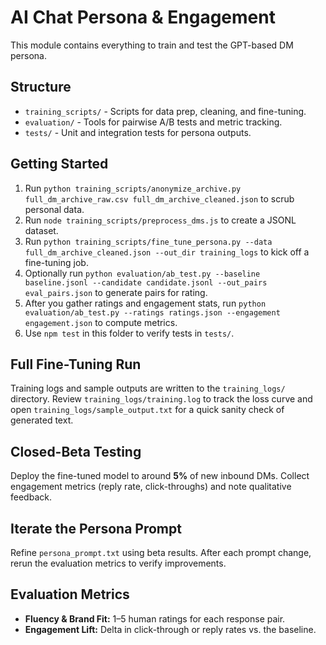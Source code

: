 # AI Chat Persona & Engagement

This module contains everything to train and test the GPT-based DM persona.

## Structure
- `training_scripts/` - Scripts for data prep, cleaning, and fine-tuning.
- `evaluation/` - Tools for pairwise A/B tests and metric tracking.
- `tests/` - Unit and integration tests for persona outputs.

## Getting Started
1. Run `python training_scripts/anonymize_archive.py full_dm_archive_raw.csv full_dm_archive_cleaned.json` to scrub personal data.
2. Run `node training_scripts/preprocess_dms.js` to create a JSONL dataset.
3. Run `python training_scripts/fine_tune_persona.py --data full_dm_archive_cleaned.json --out_dir training_logs` to kick off a fine-tuning job.
4. Optionally run `python evaluation/ab_test.py --baseline baseline.jsonl --candidate candidate.jsonl --out_pairs eval_pairs.json` to generate pairs for rating.
5. After you gather ratings and engagement stats, run `python evaluation/ab_test.py --ratings ratings.json --engagement engagement.json` to compute metrics.
6. Use `npm test` in this folder to verify tests in `tests/`.

## Full Fine-Tuning Run
Training logs and sample outputs are written to the `training_logs/` directory.
Review `training_logs/training.log` to track the loss curve and open
`training_logs/sample_output.txt` for a quick sanity check of generated text.

## Closed-Beta Testing
Deploy the fine-tuned model to around **5%** of new inbound DMs. Collect
engagement metrics (reply rate, click-throughs) and note qualitative feedback.

## Iterate the Persona Prompt
Refine `persona_prompt.txt` using beta results. After each prompt change,
rerun the evaluation metrics to verify improvements.

## Evaluation Metrics
- **Fluency & Brand Fit:** 1–5 human ratings for each response pair.
- **Engagement Lift:** Delta in click-through or reply rates vs. the baseline.

